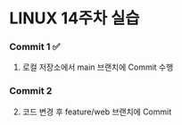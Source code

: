 # LINUX 14주차 실습

### Commit 1 ✅
1. 로컬 저장소에서 main 브랜치에 Commit 수행

### Commit 2
2. 코드 변경 후 feature/web 브랜치에  Commit